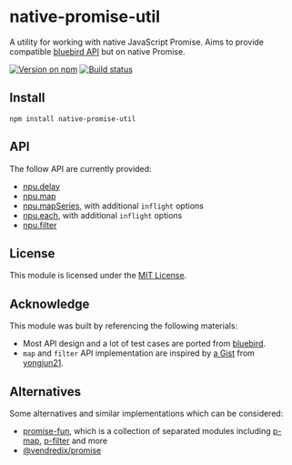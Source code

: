 # native-promise-util
A utility for working with native JavaScript Promise. Aims to provide compatible
[bluebird API] but on native Promise.

[![Version on npm]][native-promise-util]
[![Build status]][Build workflow]


## Install
```
npm install native-promise-util
```


## API
The follow API are currently provided:
- [npu.delay](./doc/delay.md)
- [npu.map](./doc/map.md)
- [npu.mapSeries](./doc/map-series.md), with additional `inflight` options
- [npu.each](./doc/each.md), with additional `inflight` options
- [npu.filter](./doc/filter.md)


## License
This module is licensed under the [MIT License](./LICENSE).


## Acknowledge
This module was built by referencing the following materials:
- Most API design and a lot of test cases are ported from [bluebird].
- `map` and `filter` API implementation are inspired by [a Gist][1] from [yongjun21].


## Alternatives
Some alternatives and similar implementations which can be considered:
- [promise-fun], which is a collection of separated modules including [p-map], [p-filter] and more
- [@vendredix/promise]



[1]: https://gist.github.com/yongjun21/ec0ea757b9dcbf972a351453755cadcb
[@vendredix/promise]: https://www.npmjs.com/package/@vendredix/promise
[bluebird API]: http://bluebirdjs.com/docs/api-reference.html
[bluebird]: http://bluebirdjs.com/
[Build status]: https://github.com/VeryCrazyDog/native-promise-util/workflows/Node.js%20CI/badge.svg
[Build workflow]: https://github.com/VeryCrazyDog/native-promise-util/actions?query=workflow%3A%22Node.js+CI%22
[native-promise-util]: https://www.npmjs.com/package/native-promise-util
[p-filter]: https://www.npmjs.com/package/p-filter
[p-map]: https://www.npmjs.com/package/p-map
[promise-fun]: https://github.com/sindresorhus/promise-fun#packages
[Version on npm]: https://badgen.net/npm/v/native-promise-util
[yongjun21]: https://github.com/yongjun21
